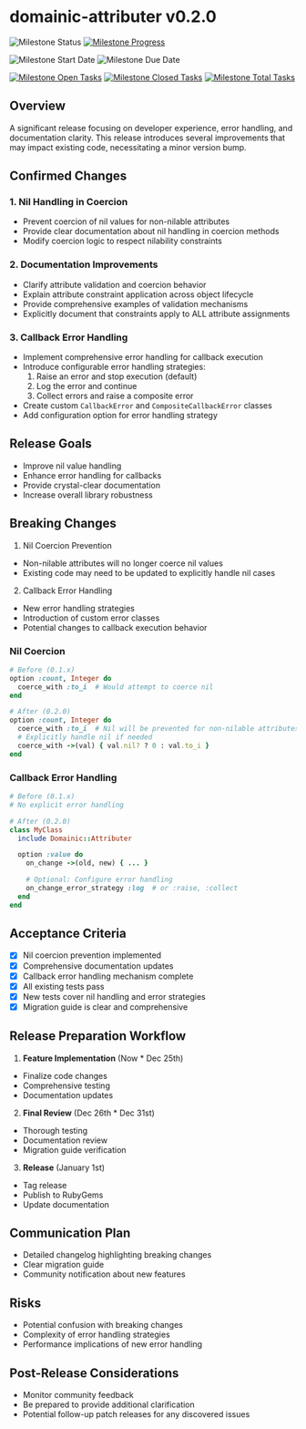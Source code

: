 # domainic-attributer v0.2.0

![Milestone Status](https://img.shields.io/badge/Complete-green?style=for-the-badge&label=Status)
[![Milestone Progress](https://img.shields.io/github/milestones/progress-percent/domainic/domainic/3?style=for-the-badge&label=Progress)](https://github.com/domainic/domainic/milestone/3)

![Milestone Start Date](https://img.shields.io/badge/12%2F13%2F2024-blue?style=for-the-badge&label=Start%20Date)
![Milestone Due Date](https://img.shields.io/badge/01%2F01%2F2025-blue?style=for-the-badge&label=Due%20Date)

[![Milestone Open Tasks](https://img.shields.io/github/issues-search/domainic/domainic?query=is%3Aopen%20milestone%3A%22domainic-attributer%20v0.2.0%22&style=for-the-badge&label=Open%20Tasks&color=red)](https://github.com/domainic/domainic/issues?q=is%3Aopen%20milestone%3A%22domainic-attributer%20v0.2.0%22)
[![Milestone Closed Tasks](https://img.shields.io/github/issues-search/domainic/domainic?query=is%3Aclosed%20milestone%3A%22domainic-attributer%20v0.2.0%22&style=for-the-badge&label=Closed%20Tasks&color=green)](https://github.com/domainic/domainic/issues?q=is%3Aclosed%20milestone%3A%22domainic-attributer%20v0.2.0%22)
[![Milestone Total Tasks](https://img.shields.io/github/issues-search/domainic/domainic?query=milestone%3A%22domainic-attributer%20v0.2.0%22&style=for-the-badge&label=Total%20Tasks&color=blue)](https://github.com/domainic/domainic/issues?q=milestone%3A%22domainic-attributer%20v0.2.0%22)

## Overview

A significant release focusing on developer experience, error handling, and documentation clarity. This release
introduces several improvements that may impact existing code, necessitating a minor version bump.

## Confirmed Changes

### 1. Nil Handling in Coercion

* Prevent coercion of nil values for non-nilable attributes
* Provide clear documentation about nil handling in coercion methods
* Modify coercion logic to respect nilability constraints

### 2. Documentation Improvements

* Clarify attribute validation and coercion behavior
* Explain attribute constraint application across object lifecycle
* Provide comprehensive examples of validation mechanisms
* Explicitly document that constraints apply to ALL attribute assignments

### 3. Callback Error Handling

* Implement comprehensive error handling for callback execution
* Introduce configurable error handling strategies:
  1. Raise an error and stop execution (default)
  2. Log the error and continue
  3. Collect errors and raise a composite error
* Create custom `CallbackError` and `CompositeCallbackError` classes
* Add configuration option for error handling strategy

## Release Goals

* Improve nil value handling
* Enhance error handling for callbacks
* Provide crystal-clear documentation
* Increase overall library robustness

## Breaking Changes

1. Nil Coercion Prevention
  * Non-nilable attributes will no longer coerce nil values
  * Existing code may need to be updated to explicitly handle nil cases
2. Callback Error Handling
  * New error handling strategies
  * Introduction of custom error classes
  * Potential changes to callback execution behavior

### Nil Coercion

```ruby
# Before (0.1.x)
option :count, Integer do
  coerce_with :to_i  # Would attempt to coerce nil
end

# After (0.2.0)
option :count, Integer do
  coerce_with :to_i  # Nil will be prevented for non-nilable attributes
  # Explicitly handle nil if needed
  coerce_with ->(val) { val.nil? ? 0 : val.to_i }
end
```

### Callback Error Handling

```ruby
# Before (0.1.x)
# No explicit error handling

# After (0.2.0)
class MyClass
  include Domainic::Attributer

  option :value do
    on_change ->(old, new) { ... }

    # Optional: Configure error handling
    on_change_error_strategy :log  # or :raise, :collect
  end
end
```

## Acceptance Criteria

* [x] Nil coercion prevention implemented
* [x] Comprehensive documentation updates
* [x] Callback error handling mechanism complete
* [x] All existing tests pass
* [x] New tests cover nil handling and error strategies
* [x] Migration guide is clear and comprehensive

## Release Preparation Workflow

1. **Feature Implementation** (Now * Dec 25th)
  * Finalize code changes
  * Comprehensive testing
  * Documentation updates
2. **Final Review** (Dec 26th * Dec 31st)
  * Thorough testing
  * Documentation review
  * Migration guide verification
3. **Release** (January 1st)
  * Tag release
  * Publish to RubyGems
  * Update documentation

## Communication Plan

* Detailed changelog highlighting breaking changes
* Clear migration guide
* Community notification about new features

## Risks

* Potential confusion with breaking changes
* Complexity of error handling strategies
* Performance implications of new error handling

## Post-Release Considerations

* Monitor community feedback
* Be prepared to provide additional clarification
* Potential follow-up patch releases for any discovered issues
